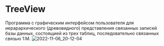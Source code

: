 # TreeView
Программа с графическим интерфейсом пользователя для иерарархического (древовидного) представления связанных записей базы данных, состоящией из трех таблиц, последовательно связанных связью 1:M.
![2022-11-06_20-12-04](https://user-images.githubusercontent.com/63184742/200179224-c8a00fca-1289-4692-9b8c-29395cc1ffd8.png)
